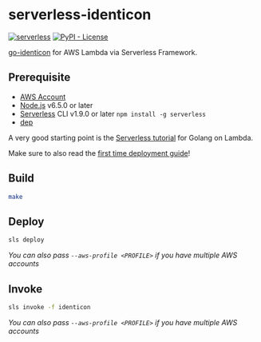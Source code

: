 # serverless-identicon
[![serverless](http://public.serverless.com/badges/v3.svg)](http://www.serverless.com)
[![PyPI - License](https://img.shields.io/pypi/l/Django.svg)](LICENSE)


[go-identicon](https://github.com/fivenp/go-identicon) for AWS Lambda via Serverless Framework.

## Prerequisite

* [AWS Account](https://console.aws.amazon.com/)
* [Node.js](https://nodejs.org) v6.5.0 or later
* [Serverless](https://serverless.com) CLI v1.9.0 or later `npm install -g serverless`
* [dep](https://github.com/golang/dep)

A very good starting point is the [Serverless tutorial](https://serverless.com/blog/framework-example-golang-lambda-support/) for Golang on Lambda.

Make sure to also read the [first time deployment guide](https://serverless.com/blog/anatomy-of-a-serverless-app/#setup)!

## Build

```zsh
make
```

## Deploy

```zsh
sls deploy
```
*You can also pass `--aws-profile <PROFILE>` if you have multiple AWS accounts*

## Invoke

```zsh
sls invoke -f identicon
```
*You can also pass `--aws-profile <PROFILE>` if you have multiple AWS accounts*
